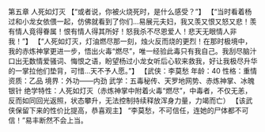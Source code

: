 第五章 人死如灯灭
	【“或者说，你被火烧死时，是什么感受？”】
	【“当时看着杨过和小龙女依偎一起，仿佛就看到了你们...易展元夫妇，我又羡又恨又怒又悲！羡有情人竟得眷属！恨有情人得其所好！怒我杀不尽恩爱人！悲天无眼情人非我！”】
	【“人死如灯灭，灯油燃尽那一刻，烛火反而烧的更烈！在那时极境中，我的赤炼神掌更进一步，悟出火毒“燃尽”，唯一经验此毒只有我自己。我刮尽脑汁口出无数情爱骚词、悔恨之语，盼望杨过小龙女听后心软来救我，好让我极尽升华的一掌拉他们垫背，可惜...天不予人愿。”】
	【武侠：李莫愁
	年龄：40
	性格：重情
	资质：乙品
	境界：外功——内劲
	武学：五毒秘传、天罗地网势、赤炼神掌、冰魄银针
	绝学特性：人死如灯灭（赤炼神掌中附着火毒“燃尽”，中毒者，不仅无恙，反而如同回光返照，状态攀升，无法控制持续释放浑身力量，力竭而亡）
	【该武侠保留下来的性价比提高，恭喜观主】
	“李莫愁，不可信任，连她的尸体都不可信！”易丰断然不会上当。
	
	